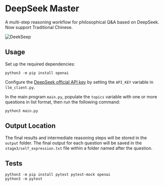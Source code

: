 # DeepSeek Master  

A multi-step reasoning workflow for philosophical Q&A based on DeepSeek.  
Now support Traditional Chinese.

![DeekSeep](https://github.com/user-attachments/assets/ef3cf3ac-d8b2-4180-bbea-4867ab80dc89)

## Usage  

Set up the required dependencies:  

```  
python3 -m pip install openai  
```  

Configure the [DeepSeek official API key](https://platform.deepseek.com/api_keys) by setting the `API_KEY` variable in `llm_client.py`.  

In the main program `main.py`, populate the `topics` variable with one or more questions in list format, then run the following command:  

```  
python3 main.py  
```  

## Output Location  

The final results and intermediate reasoning steps will be stored in the `output` folder. The final output for each question will be saved in the `stage3/self_expression.txt` file within a folder named after the question.


## Tests  

```  
python3 -m pip install pytest pytest-mock openai
python3 -m pytest
```  
